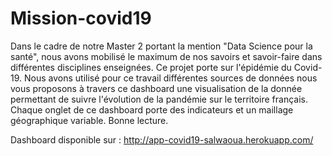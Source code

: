 # Mission-covid19 

Dans le cadre de notre Master 2 portant la mention "Data Science pour la santé", nous avons mobilisé le maximum de nos savoirs et savoir-faire dans différentes disciplines enseignées. Ce projet porte sur l'épidémie du Covid-19. Nous avons utilisé pour ce travail différentes sources de données nous vous proposons à travers ce dashboard une visualisation de la donnée permettant de suivre l'évolution de la pandémie sur le territoire français. Chaque onglet de ce dashboard porte des indicateurs et un maillage géographique variable. Bonne lecture.

Dashboard disponible sur : http://app-covid19-salwaoua.herokuapp.com/
